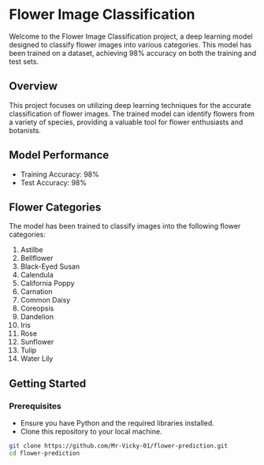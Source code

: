 # Flower Image Classification

Welcome to the Flower Image Classification project, a deep learning model designed to classify flower images into various categories. This model has been trained on a dataset, achieving 98% accuracy on both the training and test sets.

## Overview

This project focuses on utilizing deep learning techniques for the accurate classification of flower images. The trained model can identify flowers from a variety of species, providing a valuable tool for flower enthusiasts and botanists.

## Model Performance

- Training Accuracy: 98%
- Test Accuracy: 98%

## Flower Categories

The model has been trained to classify images into the following flower categories:

1. Astilbe
2. Bellflower
3. Black-Eyed Susan
4. Calendula
5. California Poppy
6. Carnation
7. Common Daisy
8. Coreopsis
9. Dandelion
10. Iris
11. Rose
12. Sunflower
13. Tulip
14. Water Lily

## Getting Started

### Prerequisites

- Ensure you have Python and the required libraries installed.
- Clone this repository to your local machine.

```bash
git clone https://github.com/Mr-Vicky-01/flower-prediction.git
cd flower-prediction
